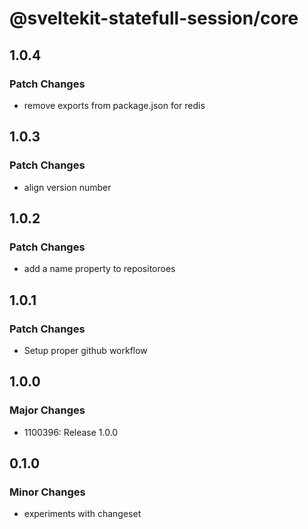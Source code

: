 # @sveltekit-statefull-session/core

## 1.0.4

### Patch Changes

- remove exports from package.json for redis

## 1.0.3

### Patch Changes

- align version number

## 1.0.2

### Patch Changes

- add a name property to repositoroes

## 1.0.1

### Patch Changes

- Setup proper github workflow

## 1.0.0

### Major Changes

- 1100396: Release 1.0.0

## 0.1.0

### Minor Changes

- experiments with changeset
